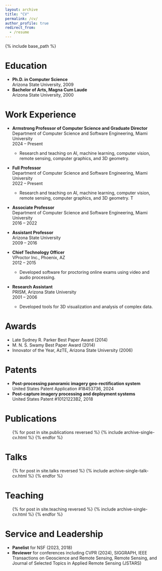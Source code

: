 ```yaml
---
layout: archive
title: "CV"
permalink: /cv/
author_profile: true
redirect_from:
  - /resume
---
```


{% include base_path %}

Education
======
* **Ph.D. in Computer Science**  
  Arizona State University, 2009
* **Bachelor of Arts, Magna Cum Laude**  
  Arizona State University, 2000

Work Experience
======
* **Armstrong Professor of Computer Science and Graduate Director**  
  Department of Computer Science and Software Engineering, Miami University  
  2024 – Present  
  * Research and teaching on AI, machine learning, computer vision, remote sensing, computer graphics, and 3D geometry.

* **Full Professor**  
  Department of Computer Science and Software Engineering, Miami University  
  2022 – Present  
  * Research and teaching on AI, machine learning, computer vision, remote sensing, computer graphics, and 3D geometry.
T
* **Associate Professor**  
  Department of Computer Science and Software Engineering, Miami University  
  2016 – 2022

* **Assistant Professor**  
  Arizona State University  
  2009 – 2016  

* **Chief Technology Officer**  
  VProctor Inc., Phoenix, AZ  
  2012 – 2015  
  * Developed software for proctoring online exams using video and audio processing.

* **Research Assistant**  
  PRISM, Arizona State University  
  2001 – 2006  
  * Developed tools for 3D visualization and analysis of complex data.

Awards
======
* Late Sydney R. Parker Best Paper Award (2014)
* M. N. S. Swamy Best Paper Award (2014)
* Innovator of the Year, AzTE, Arizona State University (2006)

Patents
======
* **Post-processing panoramic imagery geo-rectification system**  
  United States Patent Application #18453736, 2024
* **Post-capture imagery processing and deployment systems**  
  United States Patent #10121223B2, 2018

Publications
======
<ul>{% for post in site.publications reversed %}
  {% include archive-single-cv.html %}
{% endfor %}</ul>

Talks
======
<ul>{% for post in site.talks reversed %}
  {% include archive-single-talk-cv.html %}
{% endfor %}</ul>

Teaching
======
<ul>{% for post in site.teaching reversed %}
  {% include archive-single-cv.html %}
{% endfor %}</ul>

Service and Leadership
======
* **Panelist** for NSF (2023, 2018)
* **Reviewer** for conferences including CVPR (2024), SIGGRAPH, IEEE Transactions on Geoscience and Remote Sensing, Remote Sensing, and Journal of Selected Topics in Applied Remote Sensing (JSTARS)
